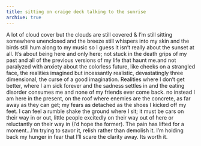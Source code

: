 ```yaml
---
title: sitting on craige deck talking to the sunrise
archive: true    
---
```

A lot of cloud cover but the clouds are still covered & I’m still sitting somewhere unenclosed and the breeze still whispers into my skin and the birds still hum along to my music so I guess it isn’t really about the sunset at all. It’s about being here and only here; not stuck in the death grips of my past and all of the previous versions of my life that haunt me.and not paralyzed with anxiety about the colorless future, like cheeks on a strangled face, the realities imagined but incessantly realistic, devastatingly three dimensional, the curse of a good imagination. Realities where I don’t get better, where I am sick forever and the sadness settles in and the eating disorder consumes me and none of my friends ever come
back. no
instead I am here in the present, on the roof where enemies are the concrete, as far away as they can get; my fears as detached as the shoes I kicked off my feet. I can feel a rumble shake the ground where I sit; it must be cars on their way in or out, little people excitedly on their way out of here or reluctantly on their way in (I’d hope the former). The pain has lifted for a moment…I’m trying to savor it, relish rather than demolish it. I’m holding back my hunger in fear that I’ll scare the clarity away. Its worth it.